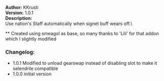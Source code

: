 **Author:** KKrusti  
**Version:** 1.0.1  
**Description:**  
Use nation's Staff automatically when signet buff wears off.\

**
Created using smeagol as base, so many thanks to 'Lili' for that addon which I slightly modified

### Changelog:
- 1.0.1 Modified to unload gearswap instead of disabling slot to make it selendrile compatible
- 1.0.0 initial version